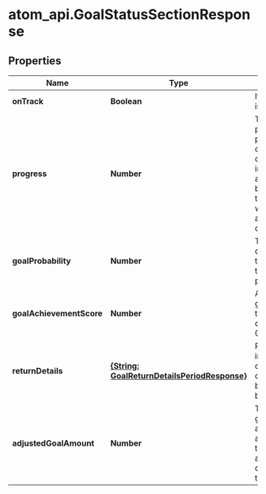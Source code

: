 # atom_api.GoalStatusSectionResponse

## Properties
Name | Type | Description | Notes
------------ | ------------- | ------------- | -------------
**onTrack** | **Boolean** | If true, the goal is on track. | 
**progress** | **Number** | The goal progress percentage, defined as the current invested amount divided by the total target withdrawal amount over d_horizon. | 
**goalProbability** | **Number** | The probability of achieving the goal with the given portfolio. | 
**goalAchievementScore** | **Number** | A ratio of goal_probability to the conf_tgt on a scale from 0 to 100. | 
**returnDetails** | [**{String: GoalReturnDetailsPeriodResponse}**](GoalReturnDetailsPeriodResponse.md) | Portfolio return information over the length of the horizon, broken down by period. | 
**adjustedGoalAmount** | **Number** | The effective goal target amount, adjusted for taxes, inflation, and goal deviation threshold. | 


